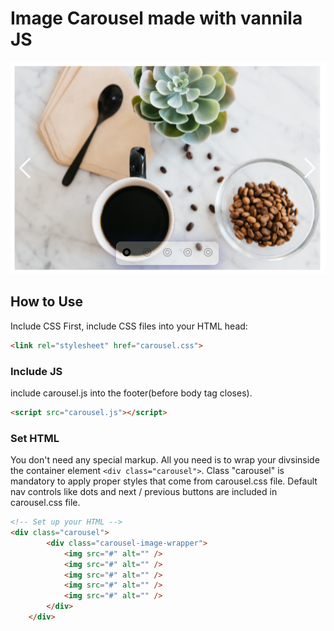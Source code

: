 # Image Carousel made with vannila JS

![Screenshot](./images/screenshot1.png)

## How to Use

Include CSS
First, include CSS files into your HTML head:

```html
<link rel="stylesheet" href="carousel.css">
```

### Include JS

include carousel.js into the footer(before body tag closes).

```html
<script src="carousel.js"></script>
```

### Set HTML

You don't need any special markup. All you need is to wrap your divsinside the container element ```<div class="carousel">```. Class "carousel" is mandatory to apply proper styles that come from carousel.css file. Default nav controls like dots and next / previous buttons are included in carousel.css file.

```html
<!-- Set up your HTML -->
<div class="carousel">
        <div class="carousel-image-wrapper">
            <img src="#" alt="" />
            <img src="#" alt="" />
            <img src="#" alt="" />
            <img src="#" alt="" />
            <img src="#" alt="" />
        </div>
    </div>
```
